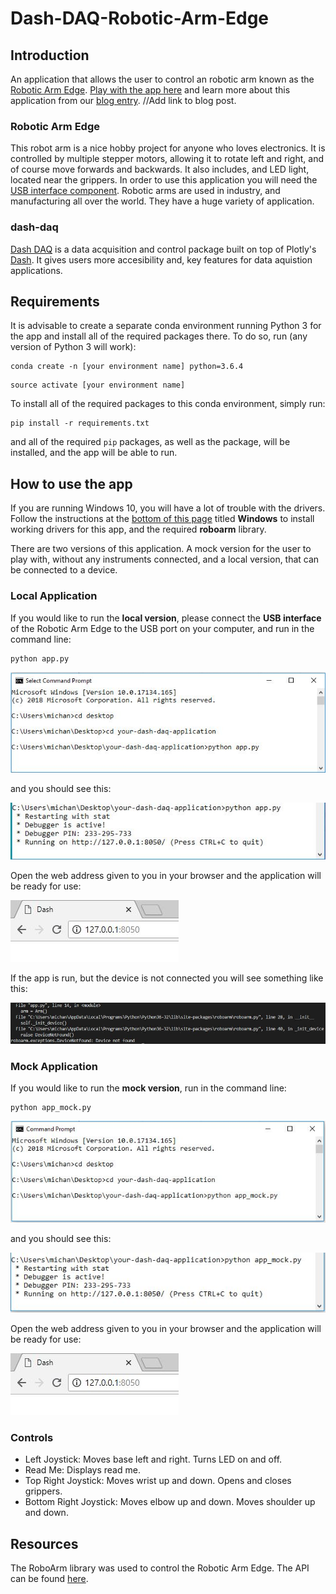 # Dash-DAQ-Robotic-Arm-Edge

## Introduction
An application that allows the user to control an robotic arm known as the [Robotic Arm Edge](https://www.adafruit.com/product/548). [Play with the app here](https://dash-daq-robotic-arm-edge.herokuapp.com/) and learn more about this application from our [blog entry](https://www.dashdaq.io/sparki). //Add link to blog post.


### Robotic Arm Edge
This robot arm is a nice hobby project for anyone who loves electronics. It is controlled by multiple stepper motors, allowing it to rotate left and right, and of course move forwards and backwards. It also includes, and LED light, located near the grippers. In order to use this application you will need the [USB interface component](https://www.robotshop.com/ca/en/owi-usb-interface-for-robotic-arm-edge.html). Robotic arms are used in industry, and manufacturing all over the world. They have a huge variety of application.


### dash-daq
[Dash DAQ](http://dash-daq.netlify.com/#about) is a data acquisition and control package built on top of Plotly's [Dash](https://plot.ly/products/dash/). It gives users more accesibility and, key features for data aquistion applications.


## Requirements
It is advisable	to create a separate conda environment running Python 3 for the app and install all of the required packages there. To do so, run (any version of Python 3 will work):

```
conda create -n	[your environment name] python=3.6.4
```
```
source activate [your environment name]
```

To install all of the required packages to this conda environment, simply run:

```
pip install -r requirements.txt

```

and all of the required `pip` packages, as well as the package, will be installed, and the app will be able to run.
 
## How to use the app
If you are running Windows 10, you will have a lot of trouble with the drivers. Follow the instructions at the [bottom of this page](https://github.com/artmg/MuGammaPi/wiki/Robotic-Arm) titled **Windows** to install working drivers for this app, and the required **roboarm** library.

There are two versions of this application. A mock version for the user to play with, without any instruments connected, and a local version, that can be connected to a device.

### Local Application
If you would like to run the **local version**, please connect the **USB interface** of the Robotic Arm Edge to the USB port on your computer, and run in the command line:

``` 
python app.py
```
![changefail](screenshots/pythonapp.jpg)

and you should see this:

![changefail](screenshots/runapp.JPG)

Open the web address given to you in your browser and the application will be ready for use:

![changefail](screenshots/openport.JPG)

If the app is run, but the device is not connected you will see something like this:

![changefail](screenshots/Capture.JPG)


### Mock Application
If you would like to run the **mock version**, run in the command line:

```
python app_mock.py 
```

![changefail](screenshots/pythonapp_mock.jpg)

and you should see this:

![changefail](screenshots/runmock.JPG)

Open the web address given to you in your browser and the application will be ready for use:

![changefail](screenshots/openport.JPG)

### Controls
* Left Joystick: Moves base left and right. Turns LED on and off.
* Read Me: Displays read me.
* Top Right Joystick: Moves wrist up and down. Opens and closes grippers.
* Bottom Right Joystick: Moves elbow up and down. Moves shoulder up and down.

## Resources
The RoboArm library was used to control the Robotic Arm Edge. The API can be found [here](https://github.com/nvbn/roboarm).

